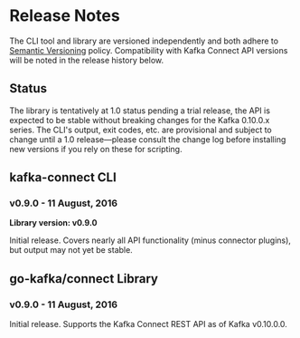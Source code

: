 Release Notes
=============

The CLI tool and library are versioned independently and both adhere to
[Semantic Versioning] policy. Compatibility with Kafka Connect API versions
will be noted in the release history below.

Status
------

The library is tentatively at 1.0 status pending a trial release, the API is
expected to be stable without breaking changes for the Kafka 0.10.0.x series.
The CLI's output, exit codes, etc. are provisional and subject to change until
a 1.0 release—please consult the change log before installing new versions if
you rely on these for scripting.

kafka-connect CLI
-----------------

### v0.9.0 - 11 August, 2016 ###

**Library version: v0.9.0**

Initial release. Covers nearly all API functionality (minus connector plugins),
but output may not yet be stable.

go-kafka/connect Library
------------------------

### v0.9.0 - 11 August, 2016 ###

Initial release. Supports the Kafka Connect REST API as of Kafka v0.10.0.0.


[Semantic Versioning]: http://semver.org/
<!-- vim:set tw=79: -->
